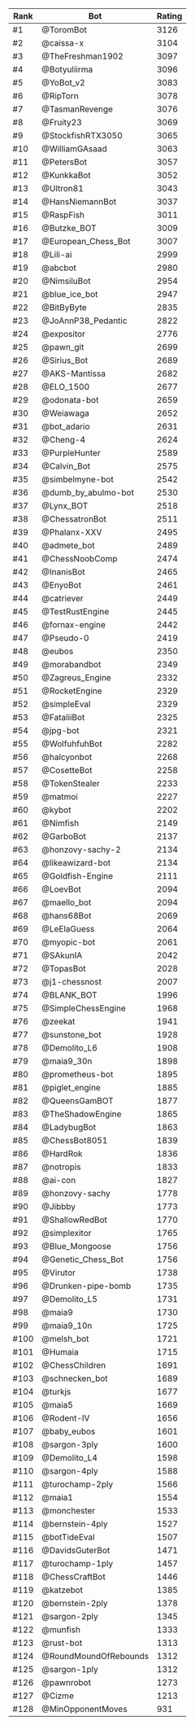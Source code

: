 Rank|Bot|Rating
---|---|---
#1|@ToromBot|3126
#2|@caissa-x|3104
#3|@TheFreshman1902|3097
#4|@Botyuliirma|3096
#5|@YoBot_v2|3083
#6|@RipTorn|3078
#7|@TasmanRevenge|3076
#8|@Fruity23|3069
#9|@StockfishRTX3050|3065
#10|@WilliamGAsaad|3063
#11|@PetersBot|3057
#12|@KunkkaBot|3052
#13|@Ultron81|3043
#14|@HansNiemannBot|3037
#15|@RaspFish|3011
#16|@Butzke_BOT|3009
#17|@European_Chess_Bot|3007
#18|@Lili-ai|2999
#19|@abcbot|2980
#20|@NimsiluBot|2954
#21|@blue_ice_bot|2947
#22|@BitByByte|2835
#23|@JoAnnP38_Pedantic|2822
#24|@expositor|2776
#25|@pawn_git|2699
#26|@Sirius_Bot|2689
#27|@AKS-Mantissa|2682
#28|@ELO_1500|2677
#29|@odonata-bot|2659
#30|@Weiawaga|2652
#31|@bot_adario|2631
#32|@Cheng-4|2624
#33|@PurpleHunter|2589
#34|@Calvin_Bot|2575
#35|@simbelmyne-bot|2542
#36|@dumb_by_abulmo-bot|2530
#37|@Lynx_BOT|2518
#38|@ChessatronBot|2511
#39|@Phalanx-XXV|2495
#40|@admete_bot|2489
#41|@ChessNoobComp|2474
#42|@InanisBot|2465
#43|@EnyoBot|2461
#44|@catriever|2449
#45|@TestRustEngine|2445
#46|@fornax-engine|2442
#47|@Pseudo-0|2419
#48|@eubos|2350
#49|@morabandbot|2349
#50|@Zagreus_Engine|2332
#51|@RocketEngine|2329
#52|@simpleEval|2329
#53|@FataliiBot|2325
#54|@jpg-bot|2321
#55|@WolfuhfuhBot|2282
#56|@halcyonbot|2268
#57|@CosetteBot|2258
#58|@TokenStealer|2233
#59|@matmoi|2227
#60|@kybot|2202
#61|@Nimfish|2149
#62|@GarboBot|2137
#63|@honzovy-sachy-2|2134
#64|@likeawizard-bot|2134
#65|@Goldfish-Engine|2111
#66|@LoevBot|2094
#67|@maello_bot|2094
#68|@hans68Bot|2069
#69|@LeElaGuess|2064
#70|@myopic-bot|2061
#71|@SAkunIA|2042
#72|@TopasBot|2028
#73|@j1-chessnost|2007
#74|@BLANK_BOT|1996
#75|@SimpleChessEngine|1968
#76|@zeekat|1941
#77|@sunstone_bot|1928
#78|@Demolito_L6|1908
#79|@maia9_30n|1898
#80|@prometheus-bot|1895
#81|@piglet_engine|1885
#82|@QueensGamBOT|1877
#83|@TheShadowEngine|1865
#84|@LadybugBot|1863
#85|@ChessBot8051|1839
#86|@HardRok|1836
#87|@notropis|1833
#88|@ai-con|1827
#89|@honzovy-sachy|1778
#90|@Jibbby|1773
#91|@ShallowRedBot|1770
#92|@simplexitor|1765
#93|@Blue_Mongoose|1756
#94|@Genetic_Chess_Bot|1756
#95|@Virutor|1738
#96|@Drunken-pipe-bomb|1735
#97|@Demolito_L5|1731
#98|@maia9|1730
#99|@maia9_10n|1725
#100|@melsh_bot|1721
#101|@Humaia|1715
#102|@ChessChildren|1691
#103|@schnecken_bot|1689
#104|@turkjs|1677
#105|@maia5|1669
#106|@Rodent-IV|1656
#107|@baby_eubos|1601
#108|@sargon-3ply|1600
#109|@Demolito_L4|1598
#110|@sargon-4ply|1588
#111|@turochamp-2ply|1566
#112|@maia1|1554
#113|@monchester|1533
#114|@bernstein-4ply|1527
#115|@botTideEval|1507
#116|@DavidsGuterBot|1471
#117|@turochamp-1ply|1457
#118|@ChessCraftBot|1446
#119|@katzebot|1385
#120|@bernstein-2ply|1378
#121|@sargon-2ply|1345
#122|@munfish|1333
#123|@rust-bot|1313
#124|@RoundMoundOfRebounds|1312
#125|@sargon-1ply|1312
#126|@pawnrobot|1273
#127|@Cizme|1213
#128|@MinOpponentMoves|931
